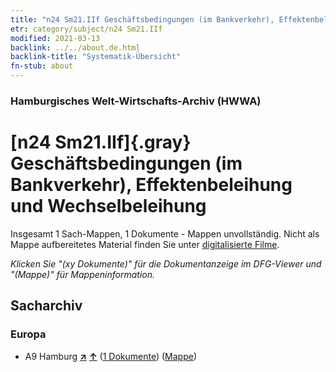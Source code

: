 ```yaml
---
title: "n24 Sm21.IIf Geschäftsbedingungen (im Bankverkehr), Effektenbeleihung und Wechselbeleihung"
etr: category/subject/n24 Sm21.IIf
modified: 2021-03-13
backlink: ../../about.de.html
backlink-title: "Systematik-Übersicht"
fn-stub: about
---
```


### Hamburgisches Welt-Wirtschafts-Archiv (HWWA)
# [n24 Sm21.IIf]{.gray}&#8201; Geschäftsbedingungen (im Bankverkehr), Effektenbeleihung und Wechselbeleihung&#160; 




Insgesamt 1 Sach-Mappen, 1 Dokumente - Mappen unvollständig.
Nicht als Mappe aufbereitetes Material finden Sie unter [digitalisierte Filme](/film/h1_sh).

_Klicken Sie "(xy Dokumente)" für die Dokumentanzeige im DFG-Viewer und "(Mappe)" für Mappeninformation._

## Sacharchiv




### Europa

- A9 Hamburg [**&nearr;**](../../../geo/i/140905/about.de.html "Hamburg (alle Mappen)") [**&uarr;**](../../../geo/about.de.html#A9 "Ländersystematik") (<a href="https://pm20.zbw.eu/dfgview/sh/140905,145388" title="über: Hamburg : Geschäftsbedingungen (im Bankverkehr), Effektenbeleihung und Wechselbeleihung" target="_blank">1 Dokumente</a>) ([Mappe](../../../../folder/sh/1409xx/140905/1453xx/145388/about.de.html))


